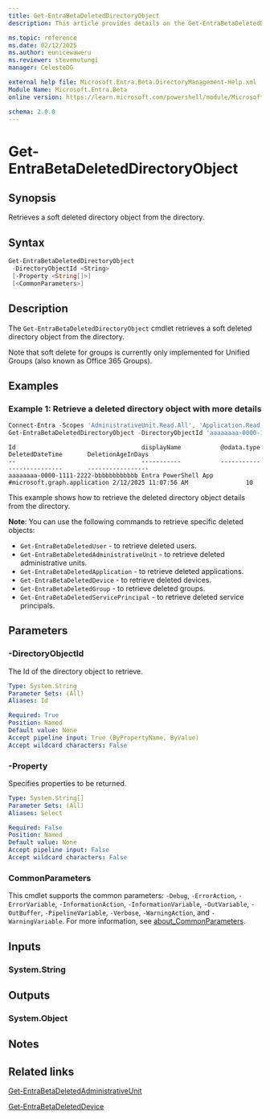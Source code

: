```yaml
---
title: Get-EntraBetaDeletedDirectoryObject
description: This article provides details on the Get-EntraBetaDeletedDirectoryObject command.

ms.topic: reference
ms.date: 02/12/2025
ms.author: eunicewaweru
ms.reviewer: stevemutungi
manager: CelesteDG

external help file: Microsoft.Entra.Beta.DirectoryManagement-Help.xml
Module Name: Microsoft.Entra.Beta
online version: https://learn.microsoft.com/powershell/module/Microsoft.Entra.Beta/Get-EntraBetaDeletedDirectoryObject

schema: 2.0.0
---
```


# Get-EntraBetaDeletedDirectoryObject

## Synopsis

Retrieves a soft deleted directory object from the directory.

## Syntax

```powershell
Get-EntraBetaDeletedDirectoryObject
 -DirectoryObjectId <String>
 [-Property <String[]>]
 [<CommonParameters>]
```

## Description

The `Get-EntraBetaDeletedDirectoryObject` cmdlet retrieves a soft deleted directory object from the directory.

Note that soft delete for groups is currently only implemented for Unified Groups (also known as
Office 365 Groups).

## Examples

### Example 1: Retrieve a deleted directory object with more details

```powershell
Connect-Entra -Scopes 'AdministrativeUnit.Read.All', 'Application.Read.All','Group.Read.All','User.Read.All'
Get-EntraBetaDeletedDirectoryObject -DirectoryObjectId 'aaaaaaaa-0000-1111-2222-bbbbbbbbbbbb' | Format-Table -Property Id, displayName, '@odata.type', DeletedDateTime, DeletionAgeInDays -AutoSize
```

```Output
Id                                   displayName           @odata.type                  DeletedDateTime       DeletionAgeInDays
--                                   -----------           -----------                  ---------------       -----------------
aaaaaaaa-0000-1111-2222-bbbbbbbbbbbb Entra PowerShell App #microsoft.graph.application 2/12/2025 11:07:56 AM                10
```

This example shows how to retrieve the deleted directory object details from the directory.

**Note**: You can use the following commands to retrieve specific deleted objects:

- `Get-EntraBetaDeletedUser` - to retrieve deleted users.
- `Get-EntraBetaDeletedAdministrativeUnit` - to retrieve deleted administrative units.
- `Get-EntraBetaDeletedApplication` - to retrieve deleted applications.
- `Get-EntraBetaDeletedDevice` - to retrieve deleted devices.
- `Get-EntraBetaDeletedGroup` - to retrieve deleted groups.
- `Get-EntraBetaDeletedServicePrincipal` - to retrieve deleted service principals.

## Parameters

### -DirectoryObjectId

The Id of the directory object to retrieve.

```yaml
Type: System.String
Parameter Sets: (All)
Aliases: Id

Required: True
Position: Named
Default value: None
Accept pipeline input: True (ByPropertyName, ByValue)
Accept wildcard characters: False
```

### -Property

Specifies properties to be returned.

```yaml
Type: System.String[]
Parameter Sets: (All)
Aliases: Select

Required: False
Position: Named
Default value: None
Accept pipeline input: False
Accept wildcard characters: False
```

### CommonParameters

This cmdlet supports the common parameters: `-Debug`, `-ErrorAction`, `-ErrorVariable`, `-InformationAction`, `-InformationVariable`, `-OutVariable`, `-OutBuffer`, `-PipelineVariable`, `-Verbose`, `-WarningAction`, and `-WarningVariable`. For more information, see [about_CommonParameters](https://go.microsoft.com/fwlink/?LinkID=113216).

## Inputs

### System.String

## Outputs

### System.Object

## Notes

## Related links

[Get-EntraBetaDeletedAdministrativeUnit](Get-EntraBetaDeletedAdministrativeUnit.md)

[Get-EntraBetaDeletedDevice](Get-EntraBetaDeletedDevice.md)
